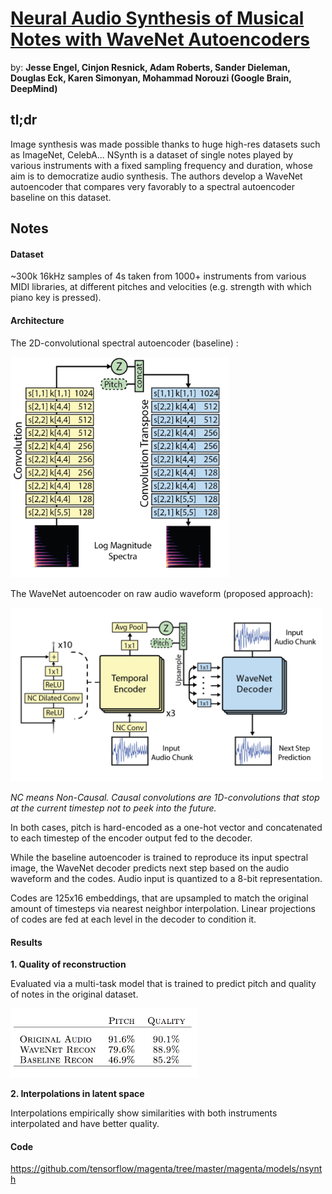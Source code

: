 # [Neural Audio Synthesis of Musical Notes with WaveNet Autoencoders](https://arxiv.org/pdf/1704.01279.pdf) 

by: **Jesse Engel, Cinjon Resnick, Adam Roberts, Sander Dieleman, Douglas Eck, Karen Simonyan, Mohammad Norouzi (Google Brain, DeepMind)**

## tl;dr

Image synthesis was made possible thanks to huge high-res datasets such as ImageNet, CelebA... NSynth is a dataset of single notes played by various instruments with a fixed sampling frequency and duration, whose aim is to democratize audio synthesis. The authors develop a WaveNet autoencoder that compares very favorably to a spectral autoencoder baseline on this dataset. 

## Notes

#### Dataset

~300k 16kHz samples of 4s taken from 1000+ instruments from various MIDI libraries, at different pitches and velocities (e.g. strength with which piano key is pressed).

#### Architecture

The 2D-convolutional spectral autoencoder (baseline) :

<img src="../imgs/nasomnwwa.png" alt="" width="350"/>

The WaveNet autoencoder on raw audio waveform (proposed approach):

<img src="../imgs/nasomnwwa2.png" alt="" width="500"/>

*NC means Non-Causal. Causal convolutions are 1D-convolutions that stop at the current timestep not to peek into the future.*

In both cases, pitch is hard-encoded as a one-hot vector and concatenated to each timestep of the encoder output fed to the decoder.

While the baseline autoencoder is trained to reproduce its input spectral image, the WaveNet decoder predicts next step based on the audio waveform and the codes. Audio input is quantized to a 8-bit representation.

Codes are 125x16 embeddings, that are upsampled to match the original amount of timesteps via nearest neighbor interpolation. Linear projections of codes are fed at each level in the decoder to condition it.

#### Results

**1. Quality of reconstruction**

Evaluated via a multi-task model that is trained to predict pitch and quality of notes in the original dataset.

<img src="../imgs/nasomnwwa3.png" alt="" width="300"/>

**2. Interpolations in latent space**

Interpolations empirically show similarities with both instruments interpolated and have better quality.

#### Code

https://github.com/tensorflow/magenta/tree/master/magenta/models/nsynth